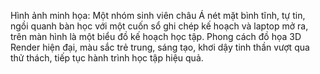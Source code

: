 Hình ảnh minh họa: Một nhóm sinh viên châu Á nét mặt bình tĩnh, tự tin, ngồi quanh bàn học với một cuốn sổ ghi chép kế hoạch và laptop mở ra, trên màn hình là một biểu đồ kế hoạch học tập. Phong cách đồ họa 3D Render hiện đại, màu sắc trẻ trung, sáng tạo, khơi dậy tinh thần vượt qua thử thách, tiếp tục hành trình học tập hiệu quả.